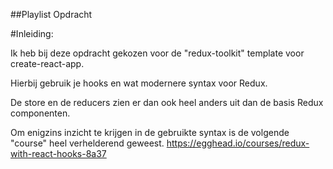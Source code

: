 ##Playlist Opdracht

#Inleiding:

Ik heb bij deze opdracht gekozen voor de "redux-toolkit" template voor create-react-app.

Hierbij gebruik je hooks en wat modernere syntax voor Redux.

De store en de reducers zien er dan ook heel anders uit dan de basis Redux componenten.

Om  enigzins inzicht te krijgen in de gebruikte syntax is de volgende "course" heel verhelderend geweest. https://egghead.io/courses/redux-with-react-hooks-8a37
